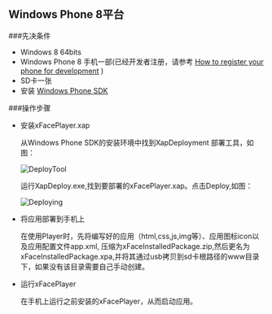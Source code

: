 ## Windows Phone 8平台

###先决条件
* Windows 8 64bits
* Windows Phone 8 手机一部(已经开发者注册，请参考 <a target="_blank" href="<http://msdn.microsoft.com/library/windowsphone/develop/ff769508(v=vs.105).aspx">How to register your phone for development</a> )
* SD卡一张
* 安装 <a target="_blank" href="<http://download.microsoft.com/download/9/3/8/938A5074-461F-4E3D-89F4-5CE2F42C1E36/fulltril30/exe/WPexpress_full.exe">Windows Phone SDK</a>  

###操作步骤

* 安装xFacePlayer.xap  

    从Windows Phone SDK的安装环境中找到XapDeployment 部署工具，如图：
    
    ![DeployTool](ImgWP8/XapDeployTool.jpg)  
    
    运行XapDeploy.exe,找到要部署的xFacePlayer.xap。点击Deploy,如图：
    
    ![Deploying](ImgWP8/xFacePlayerDeploy.jpg)  

* 将应用部署到手机上

    在使用Player时，先将编写好的应用（html,css,js,img等）、应用图标icon以及应用配置文件app.xml, 压缩为xFaceInstalledPackage.zip,然后更名为xFaceInstalledPackage.xpa,并将其通过usb拷贝到sd卡根路径的www目录下，如果没有该目录需要自己手动创建。

* 运行xFacePlayer  

    在手机上运行之前安装的xFacePlayer，从而启动应用。